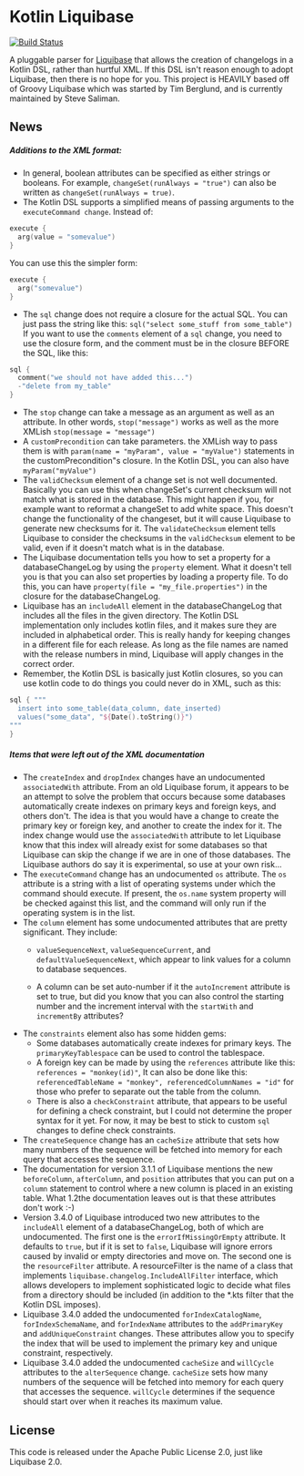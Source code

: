 # Kotlin Liquibase

[![Build Status](https://travis-ci.org/redundent/liquibase-kotlin-dsl.svg?branch=master)](https://travis-ci.org/redundent/liquibase-kotlin-dsl)

A pluggable parser for [Liquibase](http://liquibase.org) that allows the
creation of changelogs in a Kotlin DSL, rather than hurtful XML. If this DSL
isn't reason enough to adopt Liquibase, then there is no hope for you.  This
project is HEAVILY based off of Groovy Liquibase which was started by Tim Berglund, and is currently maintained by Steve
Saliman.

## News

##### Additions to the XML format:
* In general, boolean attributes can be specified as either strings or booleans.
  For example, `changeSet(runAlways = "true")` can also be written as
  `changeSet(runAlways = true)`.
* The Kotlin DSL supports a simplified means of passing arguments to the
  `executeCommand change`.  Instead of:

```kotlin
execute {
  arg(value = "somevalue")
}
```
You can use this the simpler form:
```kotlin
execute {
  arg("somevalue")
}
```
* The `sql` change does not require a closure for the actual SQL.  You can
  just pass the string like this: `sql("select some_stuff from some_table")`
  If you want to use the `comments` element of a `sql` change, you need
  to use the closure form, and the comment must be in the closure BEFORE the
  SQL, like this:

```kotlin
sql {
  comment("we should not have added this...")
  -"delete from my_table"
}
```
* The  `stop` change can take a message as an argument as well as an
  attribute.  In other words, `stop("message")` works as well as the more
  XMLish `stop(message = "message")`
* A `customPrecondition`  can take parameters.  the XMLish way to pass them
  is with `param(name = "myParam", value = "myValue")` statements in the
  customPrecondition"s closure.  In the Kotlin DSL, you can also have
   `myParam("myValue")`
* The `validChecksum` element of a change set is not well documented.
  Basically you can use this when changeSet's current checksum will not match
  what is stored in the database. This might happen if you, for example want to
  reformat a changeSet to add white space.  This doesn't change the
  functionality of the changeset, but it will cause Liquibase to generate new
  checksums for it.  The `validateChecksum` element tells Liquibase to
  consider the checksums in the `validChecksum` element to be valid, even
  if it doesn't match what is in the database.
* The Liquibase documentation tells you how to set a property for a
  databaseChangeLog by using the `property` element.  What it doesn't tell
  you is that you can also set properties by loading a property file.  To do
  this, you can have `property(file = "my_file.properties")` in the closure
  for the databaseChangeLog.
* Liquibase has an `includeAll` element in the databaseChangeLog that
  includes all the files in the given directory.  The Kotlin DSL implementation
  only includes kotlin files, and it makes sure they are included in
  alphabetical order.  This is really handy for keeping changes in a different
  file for each release.  As long as the file names are named with the release
  numbers in mind, Liquibase will apply changes in the correct order.
* Remember, the Kotlin DSL is basically just Kotlin closures, so you can use
  kotlin code to do things you could never do in XML, such as this:

```kotlin
sql { """
  insert into some_table(data_column, date_inserted)
  values("some_data", "${Date().toString()}")
"""
}
```

##### Items that were left out of the XML documentation
* The `createIndex` and `dropIndex` changes have an undocumented
  `associatedWith` attribute.  From an old Liquibase forum, it appears to be
   an attempt to solve the problem that occurs because some databases
   automatically create indexes on primary keys and foreign keys, and others
   don't.  The idea is that you would have a change to create the primary key or
   foreign key, and another to create the index for it.  The index change would
   use the ```associatedWith``` attribute to let Liquibase know that this index
   will already exist for some databases so that Liquibase can skip the change
   if we are in one of those databases.  The Liquibase authors do say it is
   experimental, so use at your own risk...
* The `executeCommand` change has an undocumented `os` attribute.  The
  `os` attribute is a string with  a list of operating systems under which
  the command should execute.  If present, the ```os.name``` system property
  will be checked against this list, and the command will only run if the
  operating system is in the list.
* The `column` element has some undocumented attributes that are pretty
  significant.  They include:
    - `valueSequenceNext`, `valueSequenceCurrent`, and
      `defaultValueSequenceNext`, which appear to link values for a column
      to database sequences.

    - A column can be set auto-number if it the ```autoIncrement``` attribute is
      set to true, but did you know that you can also control the starting
      number and the increment interval with the ```startWith``` and
      ```incrementBy``` attributes?
* The ```constraints``` element also has some hidden gems:
    - Some databases automatically create indexes for primary keys. The
      ```primaryKeyTablespace``` can be used to control the tablespace.
    - A foreign key can be made by using the ```references``` attribute like
      this: ```references = "monkey(id)"```, It can also be done like this:
      ```referencedTableName = "monkey", referencedColumnNames = "id"``` for those
    who prefer to separate out the table from the column.
    - There is also a ```checkConstraint``` attribute, that appears to be
      useful for defining a check constraint, but I could not determine the
      proper syntax for it yet.  For now, it may be best to stick to custom
      ```sql``` changes to define check constraints.
* The ```createSequence``` change has an ```cacheSize``` attribute that sets
  how many numbers of the sequence will be fetched into memory for each query
  that accesses the sequence.
* The documentation for version 3.1.1 of Liquibase mentions the new
  ```beforeColumn```, ```afterColumn```, and ```position``` attributes that you
  can put on a ```column``` statement to control where a new column is placed in
  an existing table.  What 1.2the documentation leaves out is that these attributes
  don't work :-)
* Version 3.4.0 of Liquibase introduced two new attributes to the 
  ```includeAll``` element of a databaseChangeLog, both of which are
  undocumented.  The first one is the ```errorIfMissingOrEmpty``` attribute.
  It defaults to ```true```, but if it is set to ```false```, Liquibase will
  ignore errors caused by invalid or empty directories and move on.  The second
  one is the ```resourceFilter``` attribute.  A resourceFilter is the name of a
  class that implements ```liquibase.changelog.IncludeAllFilter``` interface, 
  which allows developers to implement sophisticated logic to decide what files
  from a directory should be included (in addition to the *.kts filter that
  the Kotlin DSL imposes). 
* Liquibase 3.4.0 added the undocumented ```forIndexCatalogName```,
  ```forIndexSchemaName```, and ```forIndexName``` attributes to the 
  ```addPrimaryKey``` and ```addUniqueConstraint``` changes.  These attributes
  allow you to specify the index that will be used to implement the primary key
   and unique constraint, respectively.
* Liquibase 3.4.0 added the undocumented ```cacheSize``` and ```willCycle``` 
  attributes to the ```alterSequence```  change. ```cacheSize``` sets how many 
  numbers of the sequence will be fetched into memory for each query that 
  accesses the sequence.  ```willCycle``` determines if the sequence should 
  start over when it reaches its maximum value.

## License
This code is released under the Apache Public License 2.0, just like Liquibase 2.0.
